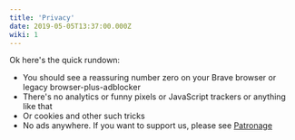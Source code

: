 ```yaml
---
title: 'Privacy'
date: 2019-05-05T13:37:00.000Z
wiki: 1
---
```


Ok here's the quick rundown:

- You should see a reassuring number zero on your Brave browser or legacy
  browser-plus-adblocker
- There's no analytics or funny pixels or JavaScript trackers or anything like
  that
- Or cookies and other such tricks
- No ads anywhere. If you want to support us, please see [Patronage](/patrons/)
